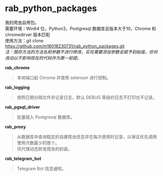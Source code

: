 # rab_python_packages
我的爬虫自用包。  
需要环境：Win64 位，Python3，Postgresql 数据库且版本大于10，Chrome 和 chromedirver 版本匹配  
使用方法：git clone https://github.com/m18018230731/rab_python_packages.git  
*注：既存方法的方法名和参数不进行修改，实在需要添加参数会赋予初始值，任何改动以不影响现在的代码作为第一前提。*  

**rab_chrome**  
>本地端口起 Chrome 并使用 selenium 进行控制。

**rab_logging**  
>按照日期分隔文件并记录日志，默认 DEBUG 等级的日志不打印也不记录。

**rab_pgsql_driver**  
>批量插入 Postgresql 数据库。

**rab_proxy**  
>从数据库中查询稳定的自建爬虫信息并在每次使用时记录，以保证优先调用使用次数最少的那个。  
讯代理动态转发爬虫的封装。

**rab_telegram_bot**  
>Telegram Bot 信息通知。